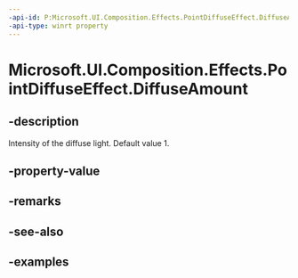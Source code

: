 ```yaml
---
-api-id: P:Microsoft.UI.Composition.Effects.PointDiffuseEffect.DiffuseAmount
-api-type: winrt property
---
```


<!-- Property syntax.
public float DiffuseAmount { get;  set; }
-->

# Microsoft.UI.Composition.Effects.PointDiffuseEffect.DiffuseAmount

## -description
Intensity of the diffuse light. Default value 1.

## -property-value

## -remarks

## -see-also

## -examples

